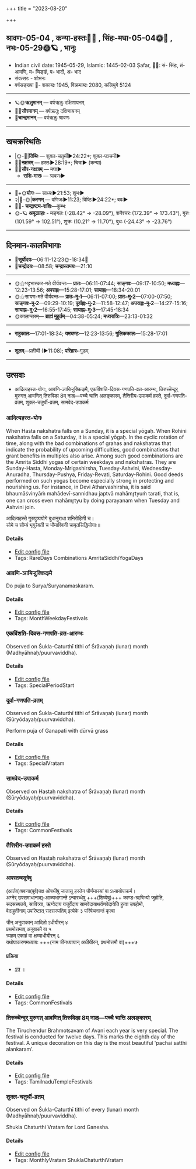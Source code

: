 +++
title = "2023-08-20"

+++
## श्रावणः-05-04  ,  कन्या-हस्तः🌛🌌  ,  सिंहः-मघा-05-04🌞🌌  ,  नभः-05-29🌞🪐  ,  भानुः
- Indian civil date: 1945-05-29, Islamic: 1445-02-03 Ṣafar, 🌌🌞: सं- सिंहः, तं- आवणि, म- चिङ्ङं, प- भादों, अ- भाद
- संवत्सरः - शोभनः
- वर्षसङ्ख्या 🌛- शकाब्दः 1945, विक्रमाब्दः 2080, कलियुगे 5124
___________________
- 🪐🌞**ऋतुमानम्** — वर्षऋतुः दक्षिणायनम्
- 🌌🌞**सौरमानम्** — वर्षऋतुः दक्षिणायनम्
- 🌛**चान्द्रमानम्** — वर्षऋतुः श्रावणः
___________________


## खचक्रस्थितिः
- |🌞-🌛|**तिथिः** — शुक्ल-चतुर्थी►24:22*; शुक्ल-पञ्चमी►  
- 🌌🌛**नक्षत्रम्** — हस्तः►28:19*; चित्रा► (कन्या)  
- 🌌🌞**सौर-नक्षत्रम्** — मघा►  
  - **राशि-मासः** — श्रावणः► 
___________________
- 🌛+🌞**योगः** — साध्यः►21:53; शुभः►  
- २|🌛-🌞|**करणम्** — वणिजः►11:23; विष्टिः►24:22*; बवः►  
- 🌌🌛- **चन्द्राष्टम-राशिः**—कुम्भः  
- 🌞-🪐 **अमूढग्रहाः** - मङ्गलः (-28.42° → -28.09°), शनैश्चरः (172.39° → 173.43°), गुरुः (101.59° → 102.51°), शुक्रः (10.21° → 11.70°), बुधः (-24.43° → -23.76°)
___________________


## दिनमान-कालविभागाः
- 🌅**सूर्योदयः**—06:11-12:23🌞️-18:34🌇  
- 🌛**चन्द्रोदयः**—08:58; **चन्द्रास्तमयः**—21:10  
___________________
- 🌞⚝भट्टभास्कर-मते वीर्यवन्तः— **प्रातः**—06:11-07:44; **साङ्गवः**—09:17-10:50; **मध्याह्नः**—12:23-13:56; **अपराह्णः**—15:28-17:01; **सायाह्नः**—18:34-20:01  
- 🌞⚝सायण-मते वीर्यवन्तः— **प्रातः-मु॰1**—06:11-07:00; **प्रातः-मु॰2**—07:00-07:50; **साङ्गवः-मु॰2**—09:29-10:19; **पूर्वाह्णः-मु॰2**—11:58-12:47; **अपराह्णः-मु॰2**—14:27-15:16; **सायाह्नः-मु॰2**—16:55-17:45; **सायाह्नः-मु॰3**—17:45-18:34  
- 🌞कालान्तरम्— **ब्राह्मं मुहूर्तम्**—04:38-05:24; **मध्यरात्रिः**—23:13-01:32  
___________________
- **राहुकालः**—17:01-18:34; **यमघण्टः**—12:23-13:56; **गुलिककालः**—15:28-17:01  
___________________
- **शूलम्**—प्रतीची (►11:08); **परिहारः**–गुडम्  
___________________

## उत्सवाः
- आदित्यहस्त-योगः, आवणि-ञायिऱ्ऱुक्किऴमै, एकविंशति-दिवस-गणपति-व्रत-आरम्भः, तिरुच्चॆन्दूर् मुरुगऩ् आवणित् तिरुविऴा 8म् नाळ्—पच्चै चात्ति अलङ्कारम्, तैत्तिरीय-उपाकर्म हस्ते, दूर्वा-गणपति-व्रतम्, शुक्ल-चतुर्थी-व्रतम्, सामवेद-उपाकर्म
### आदित्यहस्त-योगः



When Hasta nakshatra falls on a Sunday, it is a special yōgaḥ. When Rohini nakshatra falls on a Saturday, it is a special yōgaḥ. In the cyclic rotation of time, along with the bad combinations of grahas and nakshatras that indicate the probability of upcoming difficulties, good combinations that grant benefits in multiples also arise. Among such good combinations are the Amrita Siddhi yogas of certain weekdays and nakshatras. They are Sunday-Hasta, Monday-Mrigashirsha, Tuesday-Ashvini, Wednesday-Anuradha, Thursday-Pushya, Friday-Revati, Saturday-Rohini. Good deeds performed on such yogas become especially strong in protecting and nourishing us.
For instance, in Devi Atharvashirsha, it is said bhaumāśvinyāṁ mahādevī-sannidhau japtvā mahāmr̥tyuṁ tarati, that is, one can cross even mahāmr̥tyu by doing parayanam when Tuesday and Ashvini join.

आदित्यहस्ते गुरुपुष्ययोगे बुधानुराधा शनिरोहिणी च।  
सोमे च सौम्यं भृगुरेवती च भौमाश्विनी चामृतसिद्धियोगाः॥



#### Details
- [Edit config file](https://github.com/jyotisham/adyatithi/blob/master/time_focus/amrita-siddhi/description_only/Adityahasta-yOgaH.toml)
- Tags: RareDays Combinations AmritaSiddhiYogaDays


### आवणि-ञायिऱ्ऱुक्किऴमै



Do puja to Surya/Suryanamaskaram.

#### Details
- [Edit config file](https://github.com/jyotisham/adyatithi/blob/master/tamil/description_only/AvaNi~JAyir2r2ukkizhamai.toml)
- Tags: MonthWeekdayFestivals


### एकविंशति-दिवस-गणपति-व्रत-आरम्भः

Observed on Śukla-Caturthī tithi of Śrāvaṇaḥ (lunar) month (Madhyāhnaḥ/puurvaviddha). 



#### Details
- [Edit config file](https://github.com/jyotisham/adyatithi/blob/master/devatA/gaNapati/lunar_month/tithi/05/04/EkaviMzati-divasa-gaNapati-vrata-ArambhaH.toml)
- Tags: SpecialPeriodStart


### दूर्वा-गणपति-व्रतम्

Observed on Śukla-Caturthī tithi of Śrāvaṇaḥ (lunar) month (Sūryōdayaḥ/puurvaviddha). 

Perform puja of Ganapati with dūrvā grass

#### Details
- [Edit config file](https://github.com/jyotisham/adyatithi/blob/master/devatA/gaNapati/lunar_month/tithi/05/04/dUrvA-gaNapati-vratam.toml)
- Tags: SpecialVratam


### सामवेद-उपाकर्म

Observed on Hastaḥ nakshatra of Śrāvaṇaḥ (lunar) month (Sūryōdayaḥ/puurvaviddha). 



#### Details
- [Edit config file](https://github.com/jyotisham/adyatithi/blob/master/gRhya/general/lunar_month/nakshatra/05/13/sAmavEda-upAkarma.toml)
- Tags: CommonFestivals


### तैत्तिरीय-उपाकर्म हस्ते

Observed on Hastaḥ nakshatra of Śrāvaṇaḥ (lunar) month (Sūryōdayaḥ/puurvaviddha). 

#### आपस्तम्बसूत्रेषु
(आर्तव)श्रवणा(पूर्व)पक्ष ओषधीषु जातासु हस्तेन पौर्णमास्यां वा ऽध्यायोपाकर्म।  
अग्नेर् उपसमाधानाद्य्-आज्यभागान्ते ऽन्वारब्धेषु +++(शिष्येषु)+++ काण्ड-ऋषिभ्यो जुहोति,  
सदसस्पतये, सावित्र्या, ऋग्वेदाय यजुर्वेदाय सामवेदायाथर्वणवेदायेति हुत्वा उपहोमो,  
वेदाहुतीनाम् उपरिष्टात् सदसस्पतिम् इत्येके ३
परिषेचनान्तं कृत्वा  

त्रीन् अनुवाकान् आदितो ऽधीयीरन् ४  
प्रथमोत्तमाव् अनुवाकौ वा ५  
त्र्यहम् एकाहं वा क्षम्याधीयीरन् ६  
यथोपाकरणमध्यायः +++(नाम त्रीनध्यायान् अधीयीरन्, प्रथमोत्तमौ वा)+++७


#### प्रक्रिया 
- [ऽत्र](https://vishvasa.github.io/vedAH_yajuH/taittirIyam/sUtram/ApastambaH/gRhyam/karmANi/adhyayana-vrataani/upAkaraNam/) ।

#### Details
- [Edit config file](https://github.com/jyotisham/adyatithi/blob/master/gRhya/Apastamba/lunar_month/nakshatra/05/13/taittirIya-upAkarma_haste.toml)
- Tags: CommonFestivals


### तिरुच्चॆन्दूर् मुरुगऩ् आवणित् तिरुविऴा 8म् नाळ्—पच्चै चात्ति अलङ्कारम्



The Tiruchendur Brahmotsavam of Avani each year is very special. The festival is conducted for twelve days. This marks the eighth day of the festival. A unique decoration on this day is the most beautiful 'pachai satthi alankaram'.

#### Details
- [Edit config file](https://github.com/jyotisham/adyatithi/blob/master/temples/Tamil/relative_event/tiruccendUr_AvaNit_tiruvizhA_nir2aivu/offset__-4/tiruccendUr_murugan2_AvaNit_tiruvizhA_%23%238%23%23m_nAL%E2%80%94paccai_cAtti_alaGkAram.toml)
- Tags: TamilnaduTempleFestivals


### शुक्ल-चतुर्थी-व्रतम्

Observed on Śukla-Caturthī tithi of every (lunar) month (Madhyāhnaḥ/puurvaviddha). 

Shukla Chaturthi Vratam for Lord Ganesha.

#### Details
- [Edit config file](https://github.com/jyotisham/adyatithi/blob/master/devatA/gaNapati/lunar_month/tithi/00/04/zukla-caturthI-vratam.toml)
- Tags: MonthlyVratam ShuklaChaturthiVratam


